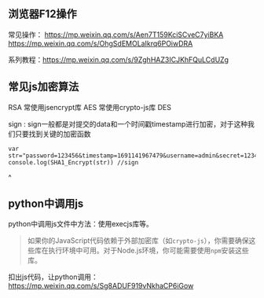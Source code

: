 
## **浏览器F12操作**
常见操作：
<https://mp.weixin.qq.com/s/Aen7T159KciSCveC7yiBKA>
<https://mp.weixin.qq.com/s/OhgSdEMOLaIkrq6POiwDRA>

系列教程：<https://mp.weixin.qq.com/s/9ZghHAZ3ICJKhFQuLCdUZg>

## **常见js加密算法**
RSA 常使用jsencrypt库
AES 常使用crypto-js库
DES

sign : sign一般都是对提交的data和一个时间戳timestamp进行加密，对于这种我们只要找到关键的加密函数
```
var str="password=123456&timestamp=1691141967479&username=admin&secret=123456"
console.log(SHA1_Encrypt(str)) //sign
```



^
## **python中调用js**
python中调用js文件中方法：使用execjs库等。

>如果你的JavaScript代码依赖于外部加密库（如`crypto-js`），你需要确保这些库在执行环境中可用。对于Node.js环境，你可能需要使用`npm`安装这些库。

扣出js代码，让python调用：
<https://mp.weixin.qq.com/s/Sg8ADUF919vNkhaCP6iGow>

